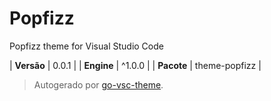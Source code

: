 # Popfizz

Popfizz theme for Visual Studio Code

| **Versão** | 0.0.1 |
| **Engine** | ^1.0.0 |
| **Pacote** | theme-popfizz |

> Autogerado por [go-vsc-theme](https://github.com/natalbu/go-vsc-theme).

